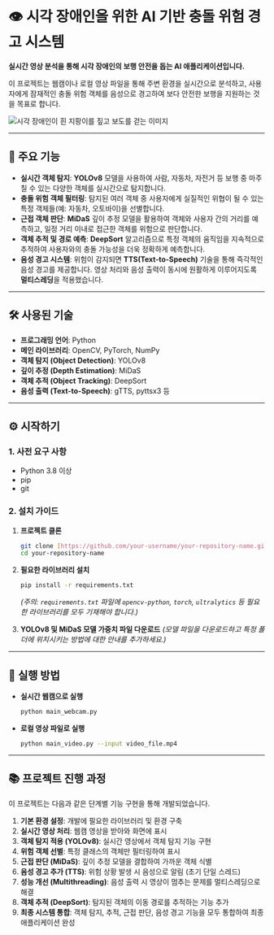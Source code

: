# 👁️ 시각 장애인을 위한 AI 기반 충돌 위험 경고 시스템

**실시간 영상 분석을 통해 시각 장애인의 보행 안전을 돕는 AI 애플리케이션입니다.**

이 프로젝트는 웹캠이나 로컬 영상 파일을 통해 주변 환경을 실시간으로 분석하고, 사용자에게 잠재적인 충돌 위험 객체를 음성으로 경고하여 보다 안전한 보행을 지원하는 것을 목표로 합니다.

![시각 장애인이 흰 지팡이를 짚고 보도를 걷는 이미지](https://placehold.co/800x400/7CAAF5/FFFFFF?text=Project+Main+Image&font=sans)

---

## 🌟 주요 기능

- **실시간 객체 탐지**: **YOLOv8** 모델을 사용하여 사람, 자동차, 자전거 등 보행 중 마주칠 수 있는 다양한 객체를 실시간으로 탐지합니다.
- **충돌 위험 객체 필터링**: 탐지된 여러 객체 중 사용자에게 실질적인 위협이 될 수 있는 특정 객체들(예: 자동차, 오토바이)을 선별합니다.
- **근접 객체 판단**: **MiDaS** 깊이 추정 모델을 활용하여 객체와 사용자 간의 거리를 예측하고, 일정 거리 이내로 접근한 객체를 위험으로 판단합니다.
- **객체 추적 및 경로 예측**: **DeepSort** 알고리즘으로 특정 객체의 움직임을 지속적으로 추적하여 사용자와의 충돌 가능성을 더욱 정확하게 예측합니다.
- **음성 경고 시스템**: 위험이 감지되면 **TTS(Text-to-Speech)** 기술을 통해 즉각적인 음성 경고를 제공합니다. 영상 처리와 음성 출력이 동시에 원활하게 이루어지도록 **멀티스레딩**을 적용했습니다.

---

## 🛠️ 사용된 기술

- **프로그래밍 언어**: Python
- **메인 라이브러리**: OpenCV, PyTorch, NumPy
- **객체 탐지 (Object Detection)**: YOLOv8
- **깊이 추정 (Depth Estimation)**: MiDaS
- **객체 추적 (Object Tracking)**: DeepSort
- **음성 출력 (Text-to-Speech)**: gTTS, pyttsx3 등

---

## ⚙️ 시작하기

### 1. 사전 요구 사항

- Python 3.8 이상
- pip
- git

### 2. 설치 가이드

1.  **프로젝트 클론**
    ```bash
    git clone [https://github.com/your-username/your-repository-name.git](https://github.com/your-username/your-repository-name.git)
    cd your-repository-name
    ```

2.  **필요한 라이브러리 설치**
    ```bash
    pip install -r requirements.txt
    ```
    *(주의: `requirements.txt` 파일에 `opencv-python`, `torch`, `ultralytics` 등 필요한 라이브러리를 모두 기재해야 합니다.)*

3.  **YOLOv8 및 MiDaS 모델 가중치 파일 다운로드**
    *(모델 파일을 다운로드하고 특정 폴더에 위치시키는 방법에 대한 안내를 추가하세요.)*

---

## 🚀 실행 방법

- **실시간 웹캠으로 실행**
    ```bash
    python main_webcam.py
    ```

- **로컬 영상 파일로 실행**
    ```bash
    python main_video.py --input video_file.mp4
    ```

---

## 📚 프로젝트 진행 과정

이 프로젝트는 다음과 같은 단계별 기능 구현을 통해 개발되었습니다.

1.  **기본 환경 설정**: 개발에 필요한 라이브러리 및 환경 구축
2.  **실시간 영상 처리**: 웹캠 영상을 받아와 화면에 표시
3.  **객체 탐지 적용 (YOLOv8)**: 실시간 영상에서 객체 탐지 기능 구현
4.  **위험 객체 선별**: 특정 클래스의 객체만 필터링하여 표시
5.  **근접 판단 (MiDaS)**: 깊이 추정 모델을 결합하여 가까운 객체 식별
6.  **음성 경고 추가 (TTS)**: 위험 상황 발생 시 음성으로 알림 (초기 단일 스레드)
7.  **성능 개선 (Multithreading)**: 음성 출력 시 영상이 멈추는 문제를 멀티스레딩으로 해결
8.  **객체 추적 (DeepSort)**: 탐지된 객체의 이동 경로를 추적하는 기능 추가
9.  **최종 시스템 통합**: 객체 탐지, 추적, 근접 판단, 음성 경고 기능을 모두 통합하여 최종 애플리케이션 완성
